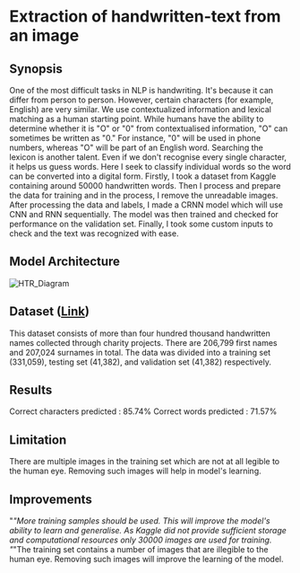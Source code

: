 # Extraction of handwritten-text from an image

##  Synopsis

One of the most difficult tasks in NLP is handwriting. It's because it can differ from person to person. However, certain characters (for example, English) are very similar. We use contextualized information and lexical matching as a human starting point. While humans have the ability to determine whether it is "O" or "0" from contextualised information, "O" can sometimes be written as "0." For instance, "0" will be used in phone numbers, whereas "O" will be part of an English word. Searching the lexicon is another talent. Even if we don't recognise every single character, it helps us guess words. Here I seek to classify individual words so the word can be converted into a digital form. Firstly, I took a dataset from Kaggle containing around 50000 handwritten words. Then I process and prepare the data for training and in the process, I remove the unreadable images. After processing the data and labels, I made a CRNN model which will use CNN and RNN sequentially. The model was then trained and checked for performance on the validation set. Finally, I took some custom inputs to check and the text was recognized with ease.

##  Model Architecture 
![HTR_Diagram](https://user-images.githubusercontent.com/40299522/148695687-c26d965f-804f-4fde-b2de-b4232dc03a5e.png)

##  Dataset ([Link](https://www.kaggle.com/landlord/handwriting-recognition))

This dataset consists of more than four hundred thousand handwritten names collected through charity projects. There are 206,799 first names and 207,024 surnames in total. The data was divided into a training set (331,059), testing set (41,382), and validation set (41,382) respectively.

##  Results
Correct characters predicted : 85.74%
Correct words predicted : 71.57%

## Limitation
There are multiple images in the training set which are not at all legible to the human eye. Removing such images will help in model's learning.

## Improvements
"*"More training samples should be used. This will improve the model's ability to learn and generalise. As Kaggle did not provide sufficient storage and computational resources only 30000 images are used for training. 
"*"The training set contains a number of images that are illegible to the human eye. Removing such images will improve the learning of the model.
